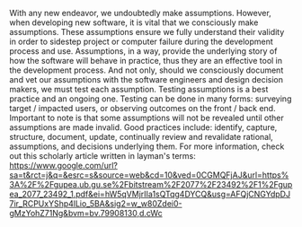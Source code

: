 With any new endeavor, we undoubtedly make assumptions. However, when developing new software, it is vital that we consciously make assumptions. These assumptions ensure we fully understand their validity in order to sidestep project or computer failure during the development process and use. Assumptions, in a way, provide the underlying story of how the software will behave in practice, thus they are an effective tool in the development process. And not only, should we consciously document and vet our assumptions with the software engineers and design decision makers, we must test each assumption. Testing assumptions is a best practice and an ongoing one. Testing can be done in many forms: surveying target / impacted users, or observing outcomes on the front / back end. Important to note is that some assumptions will not be revealed until other assumptions are made invalid. Good practices include: identify, capture, structure, document, update, continually review and revalidate rational, assumptions, and decisions underlying them. For more information, check out this scholarly article written in layman's terms: https://www.google.com/url?sa=t&rct=j&q=&esrc=s&source=web&cd=10&ved=0CGMQFjAJ&url=https%3A%2F%2Fgupea.ub.gu.se%2Fbitstream%2F2077%2F23492%2F1%2Fgupea_2077_23492_1.pdf&ei=hW5qVMjrIIa1sQTqg4DYCQ&usg=AFQjCNGYdpDJ7ir_RCPUxYShp4lLio_5BA&sig2=w_w80Zdei0-gMzYohZ71Ng&bvm=bv.79908130,d.cWc
